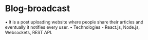 # Blog-broadcast
• It is a post uploading website where people share their articles
  and eventually it notifies every user.
• Technologies - React.js, Node.js, Websockets, REST API.
